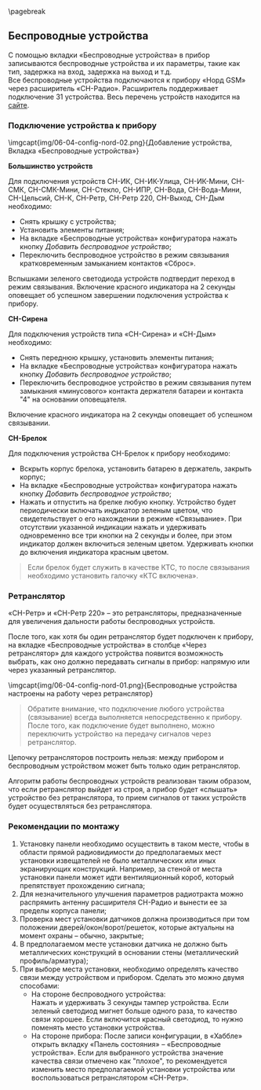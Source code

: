 \pagebreak

## Беспроводные устройства

С помощью вкладки «Беспроводные устройства» в прибор записываются беспроводные устройства и их параметры, такие как тип, задержка на вход, задержка на выход и т.д.    
Все беспроводные устройства подключаются к прибору «Норд GSM» через расширитель «СН-Радио». Расширитель поддерживает подключение 31 устройства. Весь перечень устройств находится на [сайте](https://shop.cnord.ru/sn.html).

### Подключение устройства к прибору

\imgcapt{img/06-04-config-nord-02.png}{Добавление устройства, Вкладка «Беспроводные устройства»}
   

**Большинство устройств**
 
Для подключения устройств СН-ИК, СН-ИК-Улица, СН-ИК-Мини, СН-СМК, СН-СМК-Мини, СН-Стекло, СН-ИПР, СН-Вода, СН-Вода-Мини, СН-Цельсий, СН-К, СН-Ретр, СН-Ретр 220, СН-Выход, СН-Дым необходимо:

* Снять крышку с устройства;
* Установить элементы питания;
* На вкладке «Беспроводные устройства» конфигуратора нажать кнопку _Добавить беспроводное устройство_;
* Переключить беспроводное устройство в режим связывания кратковременным замыканием контактов «Сброс».

Вспышками зеленого светодиода устройств подтвердит переход в режим связывания.
Включение красного индикатора на 2 секунды оповещает об успешном завершении подключения устройства к прибору.
   

**СН-Сирена**

Для подключения устройств типа «СН-Сирена» и «СН-Дым» необходимо:

* Снять переднюю крышку, установить элементы питания;
* На вкладке «Беспроводные устройства» конфигуратора нажать кнопку _Добавить беспроводное устройство_;
* Переключить беспроводное устройство в режим связывания путем замыкания «минусового» контакта держателя батареи и контакта "4" на основании оповещателя.

Включение красного индикатора на 2 секунды оповещает об успешном связывании.
   

**СН-Брелок**

Для подключения устройства СН-Брелок к прибору необходимо:

* Вскрыть корпус брелока, установить батарею в держатель, закрыть корпус;
* На вкладке «Беспроводные устройства» конфигуратора нажать кнопку _Добавить беспроводное устройство_;
* Нажать и отпустить на брелке любую кнопку. Устройство будет периодически включать индикатор зеленым цветом, что свидетельствует о его нахождении в режиме «Связывание». При отсутствии указанной индикации нажать и удерживать одновременно все три кнопки на 2 секунды и более, при этом индикатор должен включиться зеленым цветом. Удерживать кнопки до включения индикатора красным цветом.

> Если брелок будет служить в качестве КТС, то после связывания необходимо установить галочку «КТС включена».


### Ретранслятор

«СН-Ретр» и «СН-Ретр 220» – это ретрансляторы, предназначенные для увеличения дальности работы беспроводных устройств.

После того, как хотя бы один ретранслятор будет подключен к прибору, на вкладке «Беспроводные устройства» в столбце «Через ретранслятор» для каждого устройства появится возможность выбрать, как оно должно передавать сигналы в прибор: напрямую или через указанный ретранслятор.

\imgcapt{img/06-04-config-nord-01.png}{Беспроводные устройства настроены на работу через ретранслятор}

> Обратите внимание, что подключение любого устройства (связывание) всегда выполняется непосредственно к прибору. После того, как подключение будет выполнено, можно переключить устройство на передачу сигналов через ретранслятор.

Цепочку ретрансляторов построить нельзя: между прибором и беспроводным устройством может быть только один ретранслятор.

Алгоритм работы беспроводных устройств реализован таким образом, что если ретранслятор выйдет из строя, а прибор будет «слышать» устройство без ретранслятора, то прием сигналов от таких устройств будет осуществляться без ретранслятора.


### Рекомендации по монтажу

1. Установку панели необходимо осуществить в таком месте, чтобы в области прямой радиовидимости до предполагаемых мест установки извещателей не было металлических или иных экранирующих конструкций. Например, за стеной от места установки панели может идти вентиляционный короб, который препятствует прохождению сигнала;
2. Для незначительного улучшения параметров радиотракта можно распрямить антенну расширителя СН-Радио и вынести ее за пределы корпуса панели;
3. Проверка мест установки датчиков должна производиться при том положении дверей/окон/ворот/решеток, которые актуальны на момент охраны – обычно, закрытые;
4. В предполагаемом месте установки датчика не должно быть металлических конструкций в основании стены (металлический профиль/арматура);
5. При выборе места установки, необходимо определять качество связи между устройством и прибором. Сделать это можно двумя способами:
	* На стороне беспроводного устройства:    
Нажать и удерживать 3 секунды тампер устройства. Если зеленый светодиод мигнет больше одного раза, то качество связи хорошее. Если включится красный светодиод, то нужно поменять место установки устройства.
	* На стороне прибора:
После записи конфигурации, в «Хаббле» открыть вкладку «Панель состояния» – «Беспроводные устройства». Если для выбранного устройства значение качества связи отмечено как "плохое", то рекомендуется изменить место предполагаемой установки устройства или воспользоваться ретранслятором «СН-Ретр».

